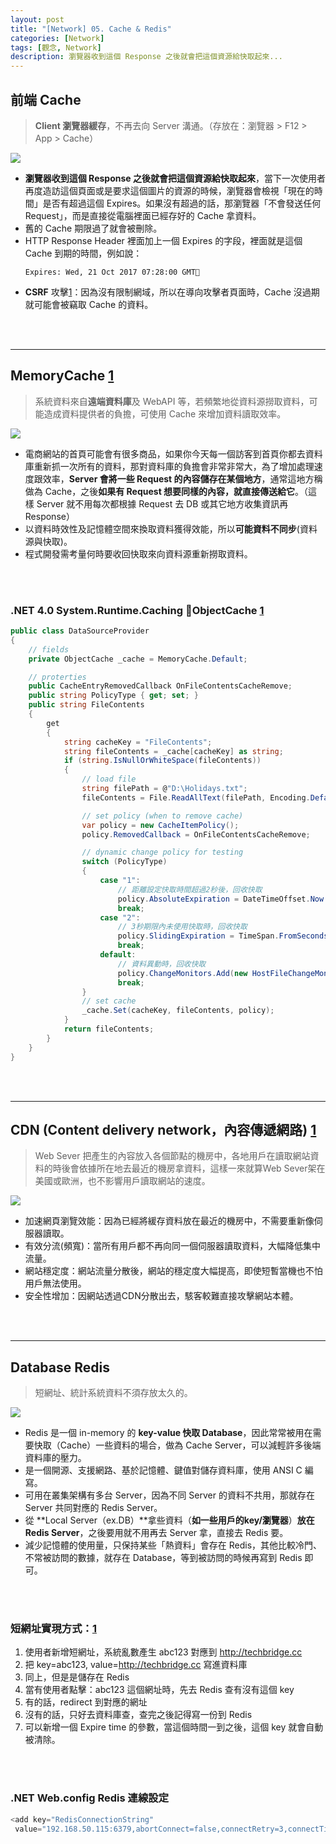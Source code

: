```yaml
---
layout: post
title: "[Network] 05. Cache & Redis"
categories: [Network]
tags: [觀念, Network]
description: 瀏覽器收到這個 Response 之後就會把這個資源給快取起來...
---
```


## 前端 Cache 

> **Client 瀏覽器緩存**，不再去向 Server 溝通。（存放在：瀏覽器 > F12 > App > Cache）

![](https://s3.amazonaws.com/notejoy/note_images/99994.1.Image%202018-08-24%20at%20%E4%B8%8B%E5%8D%883.04.42.png)


- **瀏覽器收到這個 Response 之後就會把這個資源給快取起來**，當下一次使用者再度造訪這個頁面或是要求這個圖片的資源的時候，瀏覽器會檢視「現在的時間」是否有超過這個 Expires。如果沒有超過的話，那瀏覽器「不會發送任何 Request」，而是直接從電腦裡面已經存好的 Cache 拿資料。
- 舊的 Cache 期限過了就會被刪除。
- HTTP Response Header 裡面加上一個 Expires 的字段，裡面就是這個 Cache 到期的時間，例如說：
    ```
    Expires: Wed, 21 Oct 2017 07:28:00 GMT
    ```
- **CSRF** 攻擊[1](https://blog.techbridge.cc/2017/02/25/csrf-introduction/)：因為沒有限制網域，所以在導向攻擊者頁面時，Cache 沒過期就可能會被竊取 Cache 的資料。

<br/><br/>

***

## MemoryCache  [1](https://dotblogs.com.tw/wasichris/2015/11/14/153922)

> 系統資料來自**遠端資料庫**及 WebAPI 等，若頻繁地從資料源撈取資料，可能造成資料提供者的負擔，可使用 Cache 來增加資料讀取效率。

![](https://az787680.vo.msecnd.net/user/wasichris/1511/C-MemoryCache_ACF5/image_thumb.png)

- 電商網站的首頁可能會有很多商品，如果你今天每一個訪客到首頁你都去資料庫重新抓一次所有的資料，那對資料庫的負擔會非常非常大，為了增加處理速度跟效率，**Server 會將一些 Request 的內容儲存在某個地方**，通常這地方稱做為 Cache，之後**如果有 Request 想要同樣的內容，就直接傳送給它**。（這樣 Server 就不用每次都根據 Request 去 DB 或其它地方收集資訊再 Response）
- 以資料時效性及記憶體空間來換取資料獲得效能，所以**可能資料不同步**(資料源與快取)。
- 程式開發需考量何時要收回快取來向資料源重新撈取資料。

<br/><br/>

### .NET 4.0  System.Runtime.Caching ObjectCache [1](https://msdn.microsoft.com/zh-tw/library/dd780614(v=vs.110).aspx)

```csharp
public class DataSourceProvider
{
    // fields
    private ObjectCache _cache = MemoryCache.Default; 

    // proterties
    public CacheEntryRemovedCallback OnFileContentsCacheRemove;
    public string PolicyType { get; set; }
    public string FileContents
    {
        get
        {
            string cacheKey = "FileContents";
            string fileContents = _cache[cacheKey] as string;
            if (string.IsNullOrWhiteSpace(fileContents))
            {
                // load file
                string filePath = @"D:\Holidays.txt";
                fileContents = File.ReadAllText(filePath, Encoding.Default); 

                // set policy (when to remove cache)
                var policy = new CacheItemPolicy();
                policy.RemovedCallback = OnFileContentsCacheRemove;

                // dynamic change policy for testing 
                switch (PolicyType)
                {
                    case "1":
                        // 距離設定快取時間超過2秒後，回收快取
                        policy.AbsoluteExpiration = DateTimeOffset.Now.AddSeconds(2);
                        break;
                    case "2":
                        // 3秒期限內未使用快取時，回收快取
                        policy.SlidingExpiration = TimeSpan.FromSeconds(3);
                        break;
                    default:
                        // 資料異動時，回收快取
                        policy.ChangeMonitors.Add(new HostFileChangeMonitor(new List<string>() { filePath }));
                        break;
                }
                // set cache
                _cache.Set(cacheKey, fileContents, policy);
            }
            return fileContents;
        }
    }
}
```

<br/><br/>

***

## CDN (Content delivery network，內容傳遞網路) [1](http://newaurora.pixnet.net/blog/post/128995999-cdn)

> Web Sever 把產生的內容放入各個節點的機房中，各地用戶在讀取網站資料的時後會依據所在地去最近的機房拿資料，這樣一來就算Web Sever架在美國或歐洲，也不影響用戶讀取網站的速度。

![](https://s3.amazonaws.com/notejoy/note_images/99994.1.Image%202018-09-05%20at%20%E4%B8%8A%E5%8D%8810.46.23.png)

- 加速網頁瀏覽效能：因為已經將緩存資料放在最近的機房中，不需要重新像伺服器讀取。
- 有效分流(頻寬)：當所有用戶都不再向同一個伺服器讀取資料，大幅降低集中流量。
- 網站穩定度：網站流量分散後，網站的穩定度大幅提高，即使短暫當機也不怕用戶無法使用。
- 安全性增加：因網站透過CDN分散出去，駭客較難直接攻擊網站本體。

<br/><br/>

***

## Database Redis

> 短網址、統計系統資料不須存放太久的。

![](https://s3.amazonaws.com/notejoy/note_images/99994.1.Image%202018-09-04%20at%20%E4%B8%8B%E5%8D%8811.41.58.png)


- Redis 是一個 in-memory 的 **key-value 快取 Database**，因此常常被用在需要快取（Cache）一些資料的場合，做為 Cache Server，可以減輕許多後端資料庫的壓力。
- 是一個開源、支援網路、基於記憶體、鍵值對儲存資料庫，使用 ANSI C 編寫。
- 可用在叢集架構有多台 Server，因為不同 Server 的資料不共用，那就存在 Server 共同對應的 Redis Server。
- 從 **Local Server（ex.DB）**拿些資料（**如一些用戶的key/瀏覽器**）**放在 Redis Server**，之後要用就不用再去 Server 拿，直接去 Redis 要。
- 減少記憶體的使用量，只保持某些「熱資料」會存在 Redis，其他比較冷門、不常被訪問的數據，就存在 Database，等到被訪問的時候再寫到 Redis 即可。

<br/><br/>

### 短網址實現方式：[1](https://blog.techbridge.cc/2016/06/18/redis-introduction/)

1. 使用者新增短網址，系統亂數產生 abc123 對應到 http://techbridge.cc
2. 把 key=abc123, value=http://techbridge.cc 寫進資料庫
3. 同上，但是是儲存在 Redis
4. 當有使用者點擊：abc123 這個網址時，先去 Redis 查有沒有這個 key
5. 有的話，redirect 到對應的網址
6. 沒有的話，只好去資料庫查，查完之後記得寫一份到 Redis
7. 可以新增一個 Expire time 的參數，當這個時間一到之後，這個 key 就會自動被清除。

<br/><br/>

### .NET Web.config Redis 連線設定

```csharp
<add key="RedisConnectionString"
 value="192.168.50.115:6379,abortConnect=false,connectRetry=3,connectTimeout=10000,defaultDatabase=10,syncTimeout=3000,version=3.2.1,responseTimeout=3000"/>
```
<br/><br/>
